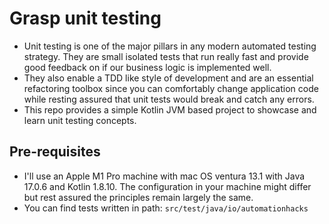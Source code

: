# Grasp unit testing

- Unit testing is one of the major pillars in any modern automated testing strategy. They are small isolated tests that
  run really fast and provide good feedback on if our business logic is implemented well.
- They also enable a TDD like style of development and are an essential refactoring toolbox since you can comfortably
  change application code while resting assured that unit tests would break and catch any errors.
- This repo provides a simple Kotlin JVM based project to showcase and learn unit testing concepts.

## Pre-requisites

- I'll use an Apple M1 Pro machine with mac OS ventura 13.1 with Java 17.0.6 and Kotlin 1.8.10.
  The configuration in your machine might differ but rest assured the principles remain largely the same.
- You can find tests written in path: `src/test/java/io/automationhacks`